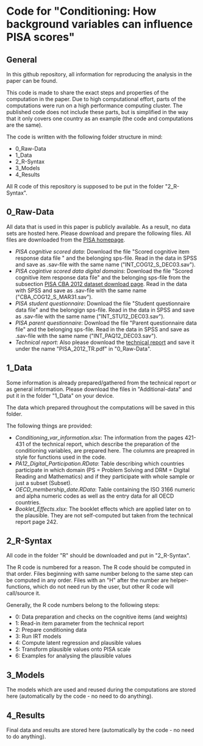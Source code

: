# Code for "Conditioning: How background variables can influence PISA scores"

## General 

In this github repository, all information for reproducing the analysis in the paper can be found. 

This code is made to share the exact steps and properties of the computation in the paper. Due to high computational effort, parts of the computations were run on a high performance computing cluster. The published code does not include these parts, but is simplified in the way that it only covers one country as an example (the code and computations are the same).

The code is written with the following folder structure in mind:

- 0_Raw-Data
- 1_Data
- 2_R-Syntax
- 3_Models
- 4_Results

All R code of this repository is supposed to be put in the folder "2_R-Syntax".

## 0_Raw-Data

All data that is used in this paper is publicly available. 
As a result, no data sets are hosted here. Please download and prepare the following files.
All files are downloaded from the [PISA homepage](http://www.oecd.org/pisa/data/pisa2012database-downloadabledata.htm).

- _PISA cognitive scored data_: Download the file "Scored cognitive item response data file " and the belonging sps-file. Read in the data in SPSS and save as .sav-file with the same name ("INT_COG12_S_DEC03.sav").
- _PISA cogintive scored data digital domains_: Download the file "Scored cognitive item response data file" and the belonging sps-file from the subsection [PISA CBA 2012 dataset download page](http://www.oecd.org/pisa/pisaproducts/database-cbapisa2012.htm). Read in the data with SPSS and save as .sav-file with the same name ("CBA_COG12_S_MAR31.sav").
- _PISA student questionnaire_: Download the file "Student questionnaire data file" and the belongign sps-file. Read in the data in SPSS and save as .sav-file with the same name ("INT_STU12_DEC03.sav").
- _PISA parent questionnaire_: Download the file "Parent questionnaire data file" and the belonging sps-file. Read in the data in SPSS and save as .sav-file with the same name ("INT_PAQ12_DEC03.sav").
- _Technical report_: Also please download the [technical report](https://www.oecd.org/pisa/pisaproducts/PISA-2012-technical-report-final.pdf) and save it under the name "PISA_2012_TR.pdf" in "0_Raw-Data".

## 1_Data 

Some information is already prepared/gathered from the technical report or as general information.
Please download the files in "Additional-data" and put it in the folder "1_Data" on your device.

The data which prepared throughout the computations will be saved in this folder.

The following things are provided:

- _Conditioning_var_information.xlsx_: The information from the pages 421-431 of the technical report, which describe the preparation of the conditioning variables, are prepared here. The columns are preapred in style for functions used in the code.
- _PA12_Digital_Participation.RData_: Table describing which countries participate in which domain (PS = Problem Solving and DRM = Digital Reading and Mathematics) and if they participate with whole sample or just a subset (Subset).
- _OECD_membership_date.RData_: Table containing the ISO 3166 numeric and alpha numeric codes as well as the entry data for all OECD countries. 
- _Booklet_Effects.xlsx_: The booklet effects which are applied later on to the plausible. They are not self-computed but taken from the technical report page 242.

## 2_R-Syntax

All code in the folder "R" should be downloaded and put in "2_R-Syntax".

The R code is numbered for a reason. The R code should be computed in that order. 
Files beginning with same number belong to the same step can be computed in any order. 
Files with an "H" after the number are helper-functions, which do not need run by the user, but other R code will call/source it. 

Generally, the R code numbers belong to the following steps:

- 0: Data preparation and checks on the cognitive items (and weights)
- 1: Read-in item parameter from the technical report
- 2: Prepare conditioning data
- 3: Run IRT models
- 4: Compute latent regression and plausible values 
- 5: Transform plausible values onto PISA scale
- 6: Examples for analysing the plausible values 

## 3_Models

The models which are used and reused during the computations are stored here (automatically by the code - no need to do anything).

## 4_Results

Final data and results are stored here (automatically by the code - no need to do anything).


